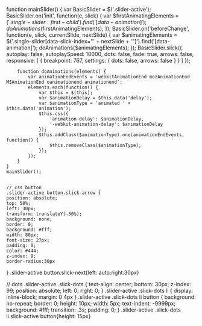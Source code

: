function mainSlider() {
        var BasicSlider = $('.slider-active');
        BasicSlider.on('init', function(e, slick) {
            var $firstAnimatingElements = $('.single-slider:first-child').find('[data-animation]');
            doAnimations($firstAnimatingElements);
        });
        BasicSlider.on('beforeChange', function(e, slick, currentSlide, nextSlide) {
            var $animatingElements = $('.single-slider[data-slick-index="' + nextSlide + '"]').find('[data-animation]');
            doAnimations($animatingElements);
        });
        BasicSlider.slick({
            autoplay: false,
            autoplaySpeed: 10000,
            dots: false,
            fade: true,
			arrows: false,
            responsive: [
                { breakpoint: 767, settings: { dots: false, arrows: false } }
            ]
        });

        function doAnimations(elements) {
            var animationEndEvents = 'webkitAnimationEnd mozAnimationEnd MSAnimationEnd oanimationend animationend';
            elements.each(function() {
                var $this = $(this);
                var $animationDelay = $this.data('delay');
                var $animationType = 'animated ' + $this.data('animation');
                $this.css({
                    'animation-delay': $animationDelay,
                    '-webkit-animation-delay': $animationDelay
                });
                $this.addClass($animationType).one(animationEndEvents, function() {
                    $this.removeClass($animationType);
                });
            });
        }
    }
    mainSlider();
    
    
    // css button
    .slider-active button.slick-arrow {
	position: absolute;
	top: 50%;
	left: 30px;
	transform: translateY(-50%);
	background: none;
	border: 0;
	background: #fff;
	width: 80px;
	font-size: 27px;
	padding: 0;
	color: #444;
	z-index: 9;
	border-radius:30px
}
.slider-active button.slick-next{left: auto;right:30px}

// dots
.slider-active .slick-dots {
	text-align: center;
	bottom: 30px;
	z-index: 99;
	position: absolute;
	left: 0;
	right: 0;
}
.slider-active .slick-dots li {
	display: inline-block;
	margin: 0 4px
}
.slider-active .slick-dots li button {
	background: no-repeat;
	border: 0;
	height: 10px;
	width: 5px;
	text-indent: -9999px;
	background: #fff;
	transition: .3s;
	padding: 0;
}
.slider-active .slick-dots li.slick-active button{height: 15px}